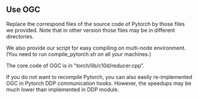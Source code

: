 ## Use OGC
Replace the correspond files of the source code of Pytorch by those files we provided. Note that in other version those files may be in different directories.

We also provide our script for easy compiling on multi-node environment. (You need to run compile_pytorch.sh on all your machines.) 

The core code of OGC is in "torch/lib/c10d/reducer.cpp".

If you do not want to recompile Pytorch, you can also easily re-implemented OGC in Pytorch DDP communication hooks. However, the speedups may be much lower than implemented in DDP module.
